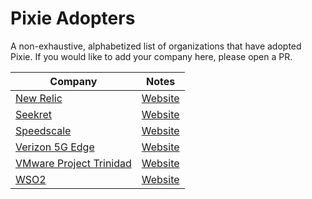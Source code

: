 # Pixie Adopters

A non-exhaustive, alphabetized list of organizations that have adopted Pixie. If you would like to add
your company here, please open a PR.

| Company                                           |  Notes                                                                                                               |
| ------------------------------------------------  | :-----------------------------------------------------------------------------------------------------------------:  |
| [New Relic](https://newrelic.com/)                | [Website](https://newrelic.com/platform/kubernetes-pixie)                                                            |
| [Seekret](https://seekret.io)                     | [Website](https://www.seekret.io/product)                                                                            |
| [Speedscale](https://speedscale.com/)             | [Website](https://speedscale.com/kubernetes/)
| [Verizon 5G Edge](https://www.verizon.com/5gedge/) | [Website](https://github.com/newrelic-experimental/vz-newrelic-5g-edge) |
| [VMware Project Trinidad](https://www.vmware.com/) | [Website](https://octo.vmware.com/project-trinidad/) |
| [WSO2](https://wso2.com/)                          | [Website](https://wso2.com/choreo/) |
